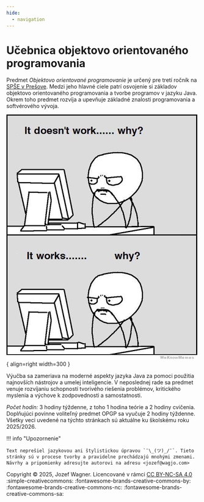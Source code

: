 ```yaml
---
hide:
  - navigation
---
```


# Učebnica objektovo orientovaného programovania

<!--
![Písomka time](assets/pisomka.jpg)
/// caption
It's písomka time!
///
-->

Predmet *Objektovo orientované programovanie* je určený pre tretí ročník na [SPŠE v Prešove](https://www.spse-po.sk/). Medzi jeho hlavné ciele patrí osvojenie si základov objektovo orientovaného programovania a tvorbe programov v jazyku Java. Okrem toho predmet rozvíja a upevňuje základné znalosti programovania a softvérového vývoja. 

![Image title](assets/works-why.jpeg ){ align=right width=300 }

Výučba sa zameriava na moderné aspekty jazyka Java za pomoci použitia najnovších nástrojov a umelej inteligencie. V neposlednej rade sa predmet venuje rozvíjaniu schopností tvorivého riešenia problémov, kritického myslenia a výchove k zodpovednosti a samostatnosti. 

*Počet hodín:* 3 hodiny týždenne, z toho 1 hodina teórie a 2 hodiny cvičenia. Doplňujúci povinne voliteľný predmet OPGP sa vyučuje 2 hodiny týždenne. Všetky veci uvedené na týchto stránkach sú aktuálne ku školskému roku 2025/2026.

!!! info "Upozornenie"

    Text neprešiel jazykovou ani štylistickou úpravou `¯\_(ツ)_/¯`. Tieto stránky sú v procese tvorby a pravidelne prechádzajú mnohými zmenami. Návrhy a pripomienky adresujte autorovi na adresu <jozef@wagjo.com>

Copyright © 2025, Jozef Wagner. Licencované v rámci <a href="https://creativecommons.org/licenses/by-nc-sa/4.0/">CC BY-NC-SA 4.0</a> :simple-creativecommons: :fontawesome-brands-creative-commons-by: :fontawesome-brands-creative-commons-nc: :fontawesome-brands-creative-commons-sa: